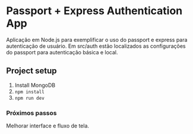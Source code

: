 # Passport + Express Authentication App
Aplicação em Node.js para exemplificar o uso do passport e express para autenticação de usuário.
Em src/auth estão localizados as configurações do passport para autenticação básica e local.

## Project setup
1) Install MongoDB
2) ``` npm install ```
3) ``` npm run dev ```

### Próximos passos
Melhorar interface e fluxo de tela.
